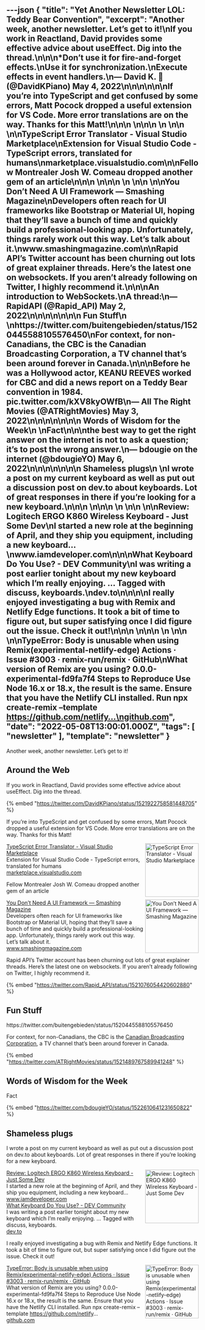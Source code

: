 ---json
{
  "title": "Yet Another Newsletter LOL: Teddy Bear Convention",
  "excerpt": "Another week, another newsletter. Let’s get to it!\nIf you work in Reactland, David provides some effective advice about useEffect. Dig into the thread.\n\n\n*Don’t use it for fire-and-forget effects.\nUse it for synchronization.\nExecute effects in event handlers.\n— David K. 🎹 (@DavidKPiano) May 4, 2022\n\n\n\n\n\nIf you’re into TypeScript and get confused by some errors, Matt Pocock dropped a useful extension for VS Code. More error translations are on the way. Thanks for this Matt!\n\n\n          \n\n\n \n          \n\n          \n\nTypeScript Error Translator - Visual Studio Marketplace\nExtension for Visual Studio Code - TypeScript errors, translated for humans\nmarketplace.visualstudio.com\n\nFellow Montrealer Josh W. Comeau dropped another gem of an article\n\n\n          \n\n\n \n          \n\n          \n\nYou Don’t Need A UI Framework — Smashing Magazine\nDevelopers often reach for UI frameworks like Bootstrap or Material UI, hoping that they’ll save a bunch of time and quickly build a professional-looking app. Unfortunately, things rarely work out this way. Let’s talk about it.\nwww.smashingmagazine.com\n\nRapid API’s Twitter account has been churning out lots of great explainer threads. Here’s the latest one on websockets. If you aren’t already following on Twitter, I highly recommend it.\n\n\nAn introduction to WebSockets.\nA thread:\n— RapidAPI (@Rapid_API) May 2, 2022\n\n\n\n\n\n\n      Fun Stuff\n    \nhttps://twitter.com/buitengebieden/status/1520445588105576450\nFor context, for non-Canadians, the CBC is the Canadian Broadcasting Corporation, a TV channel that’s been around forever in Canada.\n\n\nBefore he was a Hollywood actor, KEANU REEVES worked for CBC and did a news report on a Teddy Bear convention in 1984. pic.twitter.com/kXV8kyOWfB\n— All The Right Movies (@ATRightMovies) May 3, 2022\n\n\n\n\n\n\n      Words of Wisdom for the Week\n    \nFact\n\n\nthe best way to get the right answer on the internet is not to ask a question; it’s to post the wrong answer.\n— bdougie on the internet (@bdougieYO) May 6, 2022\n\n\n\n\n\n\n      Shameless plugs\n    \nI wrote a post on my current keyboard as well as put out a discussion post on dev.to about keyboards. Lot of great responses in there if you’re looking for a new keyboard.\n\n\n          \n\n\n \n          \n\n          \n\nReview: Logitech ERGO K860 Wireless Keyboard - Just Some Dev\nI started a new role at the beginning of April, and they ship you equipment, including a new keyboard…\nwww.iamdeveloper.com\n\n\nWhat Keyboard Do You Use? - DEV Community\nI was writing a post earlier tonight about my new keyboard which I’m really enjoying.                … Tagged with discuss, keyboards.\ndev.to\n\n\n\nI really enjoyed investigating a bug with Remix and Netlify Edge functions. It took a bit of time to figure out, but super satisfying once I did figure out the issue. Check it out!\n\n\n          \n\n\n \n          \n\n          \n\nTypeError: Body is unusable when using Remix(experimental-netlify-edge) Actions · Issue #3003 · remix-run/remix · GitHub\nWhat version of Remix are you using? 0.0.0-experimental-fd9fa7f4 Steps to Reproduce Use Node 16.x or 18.x, the result is the same. Ensure that you have the Netlify CLI installed. Run npx create-remix –template https://github.com/netlify…\ngithub.com",
  "date": "2022-05-08T13:00:01.000Z",
  "tags": [
    "newsletter"
  ],
  "template": "newsletter"
}
---

<p>Another week, another newsletter. Let’s get to it!</p>

<h2>
      Around the Web
    </h2>

<p>If you work in Reactland, David provides some effective advice about useEffect. Dig into the thread.</p>

{% embed "https://twitter.com/DavidKPiano/status/1521922758581448705" %}

<p>If you’re into TypeScript and get confused by some errors, Matt Pocock dropped a useful extension for VS Code. More error translations are on the way. Thanks for this Matt!</p>

<tr><td align="left" ><div >

<a href="https://marketplace.visualstudio.com/items?itemName=mattpocock.ts-error-translator&amp;utm_campaign=Yet%20Another%20Newsletter%20LOL&amp;utm_medium=email&amp;utm_source=Revue%20newsletter"  target="_blank">
<img align="right" alt="TypeScript Error Translator - Visual Studio Marketplace"  height="140" src="https://s3.amazonaws.com/revue/items/images/015/710/210/thumb/Microsoft.VisualStudio.Services.Icons.Default?1651931121"  width="140"/>
</a> 
<div>
<div  ><a href="https://marketplace.visualstudio.com/items?itemName=mattpocock.ts-error-translator&amp;utm_campaign=Yet%20Another%20Newsletter%20LOL&amp;utm_medium=email&amp;utm_source=Revue%20newsletter"  target="_blank">TypeScript Error Translator - Visual Studio Marketplace</a></div>
<div  ><div  >Extension for Visual Studio Code - TypeScript errors, translated for humans</div>
</div>
<div  ><a href="https://marketplace.visualstudio.com/items?itemName=mattpocock.ts-error-translator&amp;utm_campaign=Yet%20Another%20Newsletter%20LOL&amp;utm_medium=email&amp;utm_source=Revue%20newsletter"  target="_blank">marketplace.visualstudio.com</a></div>
</div>
</div></td></tr>

<p>Fellow Montrealer Josh W. Comeau dropped another gem of an article</p>

<tr><td align="left" ><div >

<a href="https://www.smashingmagazine.com/2022/05/you-dont-need-ui-framework/"  target="_blank">
<img align="right" alt="You Don’t Need A UI Framework — Smashing Magazine"  height="140" src="https://s3.amazonaws.com/revue/items/images/015/710/219/thumb/you-dont-need-ui-framework.jpg?1651931252"  width="140"/>
</a> 
<div>
<div  ><a href="https://www.smashingmagazine.com/2022/05/you-dont-need-ui-framework/"  target="_blank">You Don’t Need A UI Framework — Smashing Magazine</a></div>
<div  ><div  >Developers often reach for UI frameworks like Bootstrap or Material UI, hoping that they’ll save a bunch of time and quickly build a professional-looking app. Unfortunately, things rarely work out this way. Let’s talk about it.</div>
</div>
<div  ><a href="https://www.smashingmagazine.com/2022/05/you-dont-need-ui-framework/"  target="_blank">www.smashingmagazine.com</a></div>
</div>
</div></td></tr>

<p>Rapid API’s Twitter account has been churning out lots of great explainer threads. Here’s the latest one on websockets. If you aren’t already following on Twitter, I highly recommend it.</p>

{% embed "https://twitter.com/Rapid_API/status/1521076054420602880" %}

<h2>
      Fun Stuff
    </h2>

<p>https://twitter.com/buitengebieden/status/1520445588105576450</p>
<p>For context, for non-Canadians, the CBC is the <a href="https://en.wikipedia.org/wiki/Canadian_Broadcasting_Corporation"  target="_blank">Canadian Broadcasting Corporation</a>, a TV channel that’s been around forever in Canada.</p>

{% embed "https://twitter.com/ATRightMovies/status/1521489767589941248" %}

<h2>
      Words of Wisdom for the Week
    </h2>

<p>Fact</p>

{% embed "https://twitter.com/bdougieYO/status/1522610641231650822" %}

<h2>
      Shameless plugs
    </h2>

<p>I wrote a post on my current keyboard as well as put out a discussion post on dev.to about keyboards. Lot of great responses in there if you’re looking for a new keyboard.</p>

<tr><td align="left" ><div >

<a href="https://www.iamdeveloper.com/posts/logitech-ergo-k860-wireless-keyboard-nef/"  target="_blank">
<img align="right" alt="Review: Logitech ERGO K860 Wireless Keyboard - Just Some Dev"  height="140" src="https://s3.amazonaws.com/revue/items/images/015/705/498/thumb/social?1651899755"  width="140"/>
</a> 
<div>
<div  ><a href="https://www.iamdeveloper.com/posts/logitech-ergo-k860-wireless-keyboard-nef/"  target="_blank">Review: Logitech ERGO K860 Wireless Keyboard - Just Some Dev</a></div>
<div  ><div  >I started a new role at the beginning of April, and they ship you equipment, including a new keyboard…</div>
</div>
<div  ><a href="https://www.iamdeveloper.com/posts/logitech-ergo-k860-wireless-keyboard-nef/"  target="_blank">www.iamdeveloper.com</a></div>
</div>
</div></td></tr>

<tbody><tr><td align="left" ><div>
<div  ><a href="https://dev.to/nickytonline/what-keyboard-do-you-use-3ma2"  target="_blank">What Keyboard Do You Use? - DEV Community</a></div>
<div  ><div  >I was writing a post earlier tonight about my new keyboard which I’m really enjoying.                … Tagged with discuss, keyboards.</div>
</div>
<div  ><a href="https://dev.to/nickytonline/what-keyboard-do-you-use-3ma2"  target="_blank">dev.to</a></div>
</div></td></tr></tbody>

<p>I really enjoyed investigating a bug with Remix and Netlify Edge functions. It took a bit of time to figure out, but super satisfying once I did figure out the issue. Check it out!</p>

<tr><td align="left" ><div >

<a href="https://github.com/remix-run/remix/issues/3003"  target="_blank">
<img align="right" alt="TypeError: Body is unusable when using Remix(experimental-netlify-edge) Actions · Issue #3003 · remix-run/remix · GitHub"  height="140" src="https://s3.amazonaws.com/revue/items/images/015/710/146/thumb/3003?1651930685"  width="140"/>
</a> 
<div>
<div  ><a href="https://github.com/remix-run/remix/issues/3003"  target="_blank">TypeError: Body is unusable when using Remix(experimental-netlify-edge) Actions · Issue #3003 · remix-run/remix · GitHub</a></div>
<div  ><div  >What version of Remix are you using? 0.0.0-experimental-fd9fa7f4 Steps to Reproduce Use Node 16.x or 18.x, the result is the same. Ensure that you have the Netlify CLI installed. Run npx create-remix –template <a href="https://github.com/netlify"  target="_blank">https://github.com/netlify</a>…</div>
</div>
<div  ><a href="https://github.com/remix-run/remix/issues/3003"  target="_blank">github.com</a></div>
</div>
</div></td></tr>
